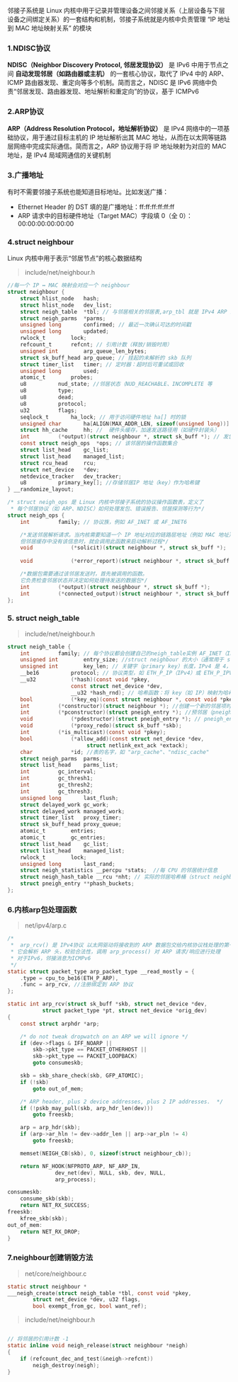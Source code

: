 邻接子系统是 Linux 内核中用于记录并管理设备之间邻接关系（上层设备与下层设备之间绑定关系）的一套结构和机制，邻接子系统就是内核中负责管理 “IP 地址到 MAC 地址映射关系” 的模块
### 1.NDISC协议
**NDISC（Neighbor Discovery Protocol, 邻居发现协议）** 是 IPv6 中用于节点之间 **自动发现邻居（如路由器或主机）** 的一套核心协议，取代了 IPv4 中的 ARP、ICMP 路由器发现、重定向等多个机制。简而言之，NDISC 是 IPv6 网络中负责“邻居发现、路由器发现、地址解析和重定向”的协议，基于 ICMPv6
### 2.ARP协议
**ARP（Address Resolution Protocol，地址解析协议）** 是 IPv4 网络中的一项基础协议，用于通过目标主机的 IP 地址解析出其 MAC 地址，从而在以太网等链路层网络中完成实际通信。简而言之，ARP 协议用于将 IP 地址映射为对应的 MAC 地址，是 IPv4 局域网通信的关键机制

### 3.广播地址
有时不需要邻接子系统也能知道目标地址。比如发送广播：
- Ethernet Header 的 DST 填的是广播地址：ff:ff:ff:ff:ff:ff
- ARP 请求中的目标硬件地址（Target MAC）字段填 0（全 0）：00:00:00:00:00:00
### 4.struct neighbour
Linux 内核中用于表示“邻居节点”的核心数据结构

> include/net/neighbour.h
```c
//每一个 IP ↔ MAC 映射会对应一个 neighbour
struct neighbour {
	struct hlist_node	hash;
	struct hlist_node	dev_list;
	struct neigh_table	*tbl; // 与邻居相关的邻居表,arp_tbl 就是 IPv4 ARP 缓存表，nd_tbl 是 IPv6 邻居发现表
	struct neigh_parms	*parms;
	unsigned long		confirmed; // 最近一次确认可达的时间戳
	unsigned long		updated;
	rwlock_t		lock;
	refcount_t		refcnt; // 引用计数（释放/销毁时用）
	unsigned int		arp_queue_len_bytes;
	struct sk_buff_head	arp_queue; // 挂起的未解析的 skb 队列
	struct timer_list	timer; // 定时器：超时后可重试或回收
	unsigned long		used;
	atomic_t		probes;
	u8			nud_state; //邻居状态（NUD_REACHABLE、INCOMPLETE 等
	u8			type;
	u8			dead;
	u8			protocol;
	u32			flags;
	seqlock_t		ha_lock; // 用于访问硬件地址 ha[] 时的锁
	unsigned char		ha[ALIGN(MAX_ADDR_LEN, sizeof(unsigned long))] __aligned(8); // 邻居硬件地址（如 MAC 地址）
	struct hh_cache		hh; // 	硬件头缓存，加速发送路径用（如硬件封装头）
	int			(*output)(struct neighbour *, struct sk_buff *); // 发包处理函数
	const struct neigh_ops	*ops; // 该邻居的操作函数集合
	struct list_head	gc_list;
	struct list_head	managed_list;
	struct rcu_head		rcu;
	struct net_device	*dev;
	netdevice_tracker	dev_tracker;
	u8			primary_key[]; //存储邻居IP 地址（key）作为哈希键
} __randomize_layout;
```

```c
/* struct neigh_ops 是 Linux 内核中邻接子系统的协议操作函数表，定义了
 * 每个邻居协议（如 ARP、NDISC）如何处理发包、错误报告、邻居探测等行为*/
struct neigh_ops {
	int			family; // 协议族，例如 AF_INET 或 AF_INET6

	/*发送邻居解析请求。当内核需要知道一个 IP 地址对应的链路层地址（例如 MAC 地址），
	但邻居缓存中没有该信息时，就会调用此函数来启动解析过程*/
	void			(*solicit)(struct neighbour *, struct sk_buff *);
	
	void			(*error_report)(struct neighbour *, struct sk_buff *);

	/*数据包需要通过该邻居发送时，首先被调用的函数。
	它负责检查邻居状态并决定如何处理待发送的数据包*/
	int			(*output)(struct neighbour *, struct sk_buff *);
	int			(*connected_output)(struct neighbour *, struct sk_buff *);
};
```
### 5. struct neigh_table

> include/net/neighbour.h
```c
struct neigh_table {
	int			family; // 每个协议都会创建自己的neigh_table实例 AF_INET（IPv4）、AF_INET6（IPv6）
	unsigned int		entry_size; //struct neighbour 的大小（通常用于 slab 分配）
	unsigned int		key_len; // 关键字（primary key）长度，IPv4 是 4，IPv6 是 16
	__be16			protocol; // 协议类型，如 ETH_P_IP（IPv4）或 ETH_P_IPV6
	__u32			(*hash)(const void *pkey,
					const struct net_device *dev,
					__u32 *hash_rnd); // 哈希函数：将 key（如 IP）映射为哈希值，用于散列表
	bool			(*key_eq)(const struct neighbour *, const void *pkey);
	int			(*constructor)(struct neighbour *); //创建一个新的邻居项时的构造函数
	int			(*pconstructor)(struct pneigh_entry *); //预邻居（pneigh_entry）构造器，主要用于代理 ARP/ND
	void			(*pdestructor)(struct pneigh_entry *); // pneigh_entry 的析构函数
	void			(*proxy_redo)(struct sk_buff *skb);
	int			(*is_multicast)(const void *pkey);
	bool			(*allow_add)(const struct net_device *dev,
					     struct netlink_ext_ack *extack);
	char			*id; //表的名字，如 "arp_cache"、"ndisc_cache"
	struct neigh_parms	parms;
	struct list_head	parms_list;
	int			gc_interval;
	int			gc_thresh1;
	int			gc_thresh2;
	int			gc_thresh3;
	unsigned long		last_flush;
	struct delayed_work	gc_work;
	struct delayed_work	managed_work;
	struct timer_list 	proxy_timer;
	struct sk_buff_head	proxy_queue;
	atomic_t		entries;
	atomic_t		gc_entries;
	struct list_head	gc_list;
	struct list_head	managed_list;
	rwlock_t		lock;
	unsigned long		last_rand;
	struct neigh_statistics	__percpu *stats;  //每 CPU 的邻居统计信息
	struct neigh_hash_table __rcu *nht; // 实际的邻居哈希桶（struct neighbour * 链接其中）
	struct pneigh_entry	**phash_buckets;
};
```
### 6.内核arp包处理函数

> net/ipv4/arp.c
```c
/*
 *  arp_rcv() 是 IPv4协议 以太网驱动将接收到的 ARP 数据包交给内核协议栈处理的第一步。
 * 它会解析 ARP 头，校验合法性，调用 arp_process() 对 ARP 请求/响应进行处理
 * 对于IPv6，邻接消息为ICMPv6
 */
static struct packet_type arp_packet_type __read_mostly = {
	.type =	cpu_to_be16(ETH_P_ARP),
	.func =	arp_rcv, //注册绑定到 ARP 协议
};

static int arp_rcv(struct sk_buff *skb, struct net_device *dev,
		   struct packet_type *pt, struct net_device *orig_dev)
{
	const struct arphdr *arp;

	/* do not tweak dropwatch on an ARP we will ignore */
	if (dev->flags & IFF_NOARP ||
	    skb->pkt_type == PACKET_OTHERHOST ||
	    skb->pkt_type == PACKET_LOOPBACK)
		goto consumeskb;

	skb = skb_share_check(skb, GFP_ATOMIC);
	if (!skb)
		goto out_of_mem;

	/* ARP header, plus 2 device addresses, plus 2 IP addresses.  */
	if (!pskb_may_pull(skb, arp_hdr_len(dev)))
		goto freeskb;

	arp = arp_hdr(skb);
	if (arp->ar_hln != dev->addr_len || arp->ar_pln != 4)
		goto freeskb;

	memset(NEIGH_CB(skb), 0, sizeof(struct neighbour_cb));

	return NF_HOOK(NFPROTO_ARP, NF_ARP_IN,
		       dev_net(dev), NULL, skb, dev, NULL,
		       arp_process);

consumeskb:
	consume_skb(skb);
	return NET_RX_SUCCESS;
freeskb:
	kfree_skb(skb);
out_of_mem:
	return NET_RX_DROP;
}
```

### 7.neighbour创建销毁方法
> net/core/neighbour.c
```c
static struct neighbour *
___neigh_create(struct neigh_table *tbl, const void *pkey,
		struct net_device *dev, u32 flags,
		bool exempt_from_gc, bool want_ref);
```

> include/net/neighbour.h
```c

// 将邻居的引用计数 -1
static inline void neigh_release(struct neighbour *neigh)
{
	if (refcount_dec_and_test(&neigh->refcnt))
		neigh_destroy(neigh);
}
```
